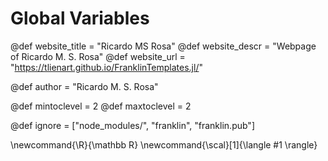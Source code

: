 # Global Variables

<!--
Add here global page variables to use throughout your
website.
The website_* must be defined for the RSS to work
-->
@def website_title = "Ricardo MS Rosa"
@def website_descr = "Webpage of Ricardo M. S. Rosa"
@def website_url   = "https://tlienart.github.io/FranklinTemplates.jl/"

@def author = "Ricardo M. S. Rosa"

@def mintoclevel = 2
@def maxtoclevel = 2

<!--
Add here files or directories that should be ignored by Franklin, otherwise
these files might be copied and, if markdown, processed by Franklin which
you might not want. Indicate directories by ending the name with a `/`.
-->
@def ignore = ["node_modules/", "franklin", "franklin.pub"]

<!--
Add here global latex commands to use throughout your
pages. It can be math commands but does not need to be.
For instance:
* \newcommand{\phrase}{This is a long phrase to copy.}
-->
\newcommand{\R}{\mathbb R}
\newcommand{\scal}[1]{\langle #1 \rangle}

